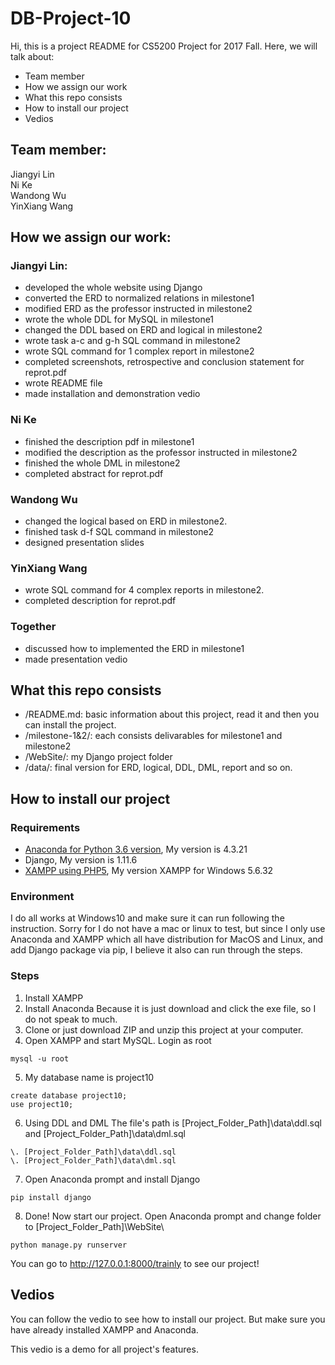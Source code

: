 # DB-Project-10
Hi, this is a project README for CS5200 Project for 2017 Fall. Here, we will talk about:
- Team member
- How we assign our work
- What this repo consists
- How to install our project
- Vedios

## Team member:
Jiangyi Lin  
Ni Ke  
Wandong Wu  
YinXiang Wang  

## How we assign our work:
### Jiangyi Lin:
- developed the whole website using Django
- converted the ERD to normalized relations in milestone1
- modified ERD as the professor instructed in milestone2
- wrote the whole DDL for MySQL in milestone1
- changed the DDL based on ERD and logical in milestone2
- wrote task a-c and g-h SQL command in milestone2
- wrote SQL command for 1 complex report in milestone2
- completed screenshots, retrospective and conclusion statement for reprot.pdf
- wrote README file
- made installation and demonstration vedio

### Ni Ke
- finished the description pdf in milestone1
- modified the description as the professor instructed in milestone2
- finished the whole DML in milestone2
- completed abstract for reprot.pdf

### Wandong Wu
- changed the logical based on ERD in milestone2.
- finished task d-f SQL command in milestone2
- designed presentation slides

### YinXiang Wang
- wrote SQL command for 4 complex reports in milestone2.
- completed description for reprot.pdf

### Together
- discussed how to implemented the ERD in milestone1
- made presentation vedio

## What this repo consists
- /README.md: basic information about this project, read it and then you can install the project.
- /milestone-1&2/: each consists delivarables for milestone1 and milestone2
- /WebSite/: my Django project folder
- /data/: final version for ERD, logical, DDL, DML, report and so on.

## How to install our project
### Requirements
- [Anaconda for Python 3.6 version](https://www.anaconda.com/download/), My version is 4.3.21
- Django, My version is 1.11.6
- [XAMPP using PHP5](https://www.apachefriends.org/download.html), My version XAMPP for Windows 5.6.32
### Environment
I do all works at Windows10 and make sure it can run following the instruction. Sorry for I do not have a mac or linux to test, but since I only use Anaconda and XAMPP which all have distribution for MacOS and Linux, and add Django package via pip, I believe it also can run through the steps.
### Steps
1. Install XAMPP
2. Install Anaconda
Because it is just download and click the exe file, so I do not speak to much.
3. Clone or just download ZIP and unzip this project at your computer.
4. Open XAMPP and start MySQL. Login as root
```
mysql -u root
```
5. My database name is project10
```
create database project10;
use project10;
```
6. Using DDL and DML
The file's path is [Project_Folder_Path]\data\ddl.sql and [Project_Folder_Path]\data\dml.sql
```
\. [Project_Folder_Path]\data\ddl.sql
\. [Project_Folder_Path]\data\dml.sql
```
7. Open Anaconda prompt and install Django
```
pip install django
```
8. Done! Now start our project.
Open Anaconda prompt and change folder to [Project_Folder_Path]\WebSite\
```
python manage.py runserver
```
You can go to http://127.0.0.1:8000/trainly to see our project!

## Vedios
You can follow the vedio to see how to install our project. But make sure you have already installed XAMPP and Anaconda.

This vedio is a demo for all project's features.
